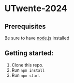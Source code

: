 # UTwente-2024

## Prerequisites

Be sure to have [node.js](nodejs.org/) installed

## Getting started:

1. Clone this repo.
1. Run `npm install`
1. Run `npm start`
